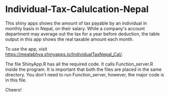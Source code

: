 # Individual-Tax-Calulcation-Nepal

This shiny apps shows the amount of tax payable by an individual in monthly basis in Nepal, on their salary. While a company's account department may average out the tax for a year before deduction, the table output in this app shows the real taxable amount each month.

To use the app, visit https://mealabhya.shinyapps.io/IndividualTaxNepal_Cal/.

The file ShinyApp.R has all the required code. It calls Function_server.R inside the program. It is important that both the files are placed in the same directory. You don't need to run Function_server, however, the major code is in this file.

Cheers!
